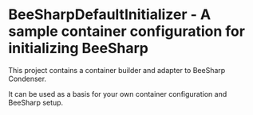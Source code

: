 # BeeSharpDefaultInitializer - A sample container configuration for initializing BeeSharp
This project contains a container builder and adapter to BeeSharp Condenser.

It can be used as a basis for your own container configuration and BeeSharp setup.
